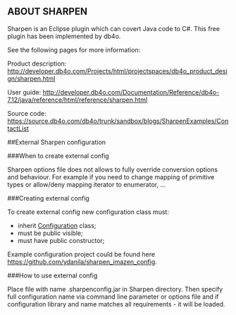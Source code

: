 ABOUT SHARPEN
-------------

Sharpen is an Eclipse plugin which can covert Java code to C#.
This free plugin has been implemented by db4o.

See the following pages for more information:

Product description:
http://developer.db4o.com/Projects/html/projectspaces/db4o_product_design/sharpen.html

User guide:
http://developer.db4o.com/Documentation/Reference/db4o-7.12/java/reference/html/reference/sharpen.html

Source code:
https://source.db4o.com/db4o/trunk/sandbox/blogs/SharpenExamples/ContactList

##External Sharpen configuration

###When to create external config

Sharpen options file does not allows to fully override conversion options and behaviour. For example if you need to change mapping of primitive types or allow/deny mapping iterator to enumerator, ...

###Creating external config

To create external config new configuration class must:
* inherit [Configuration](sharpen.core/src/sharpen/core/Configuration.java) class;
* must be public visible;
* must have public constructor;

Example configuration project could be found here https://github.com/ydanila/sharpen_imazen_config.

###How to use external config

Place file with name <configuration class name>.sharpenconfig.jar in Sharpen directory. Then specify full configuration name via command line parameter or options file and if configuration library and name matches all requirements - it will be loaded.